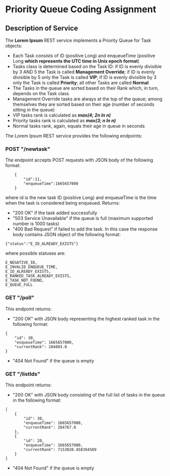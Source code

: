 
# Priority Queue Coding Assignment

## Description of Service

The **Lorem Ipsum** REST service implements a Priority Queue for Task objects:

 - Each Task consists of ID (positive Long) and enqueueTime (positive Long **which represents the UTC time in Unix epoch format**)
 - Tasks class is determined based on the Task ID: if ID is evenly divisible by 3 AND 5 the Task is called **Management Override**; if ID is evenly divisible by 5 only the Task is called **VIP**; if ID is evenly divisible by 3 only the Task is called **Priority**; all other Tasks are called **Normal**
 - The Tasks in the queue are sorted based on their Rank which, in turn, depends on the Task class
 - Management Override tasks are always at the top of the queue; among themselves they are sorted based on their age (number of seconds sitting in the queue)
 - VIP tasks rank is calculated as ***max(4; 2n ln n)***
 - Priority tasks rank is calculated as ***max(3; n ln n)***
 - Normal tasks rank, again, equals their age in queue in seconds

The Lorem Ipsum REST service provides the following endpoints:

### **POST "/newtask"**

 The endpoint accepts POST requests with JSON body of the following format:

```
    {
        "id":11,
        "enqueueTime":1665657000
    }
```

where id is the new task ID (positive Long) and enqueueTime is the time when the task is considered being enqueued. Returns:
 - "200 OK" if the task added successfully
 - "503 Service Unavailable" if the queue is full (maximum supported number is 1000 tasks)
 - "400 Bad Request" if failed to add the task. In this case the response body contains JSON object of the following format:
 ```
{"status":"E_ID_ALREADY_EXISTS"}
```
where possible statuses are:
```
E_NEGATIVE_ID,  
E_INVALID_ENQUEUE_TIME,  
E_ID_ALREADY_EXISTS,  
E_RANKED_TASK_ALREADY_EXISTS,  
E_TASK_NOT_FOUND,  
E_QUEUE_FULL
```

### GET "/poll"
This endpoint returns:
 - "200 OK" with JSON body representing the highest ranked task in the following format:
```
{
    "id": 30,
    "enqueueTime": 1665657000,
    "currentRank": 284803.0
}
```
 - "404 Not Found" if the queue is empty

### GET "/listIds"
This endpoint returns:

 - "200 OK" with JSON body consisting of the full list of tasks in the queue in the following format:
```
[
    {
        "id": 30,
        "enqueueTime": 1665657000,
        "currentRank": 284767.0
    },
    {
        "id": 20,
        "enqueueTime": 1665657000,
        "currentRank": 7153020.458394589
    }
]
```
 - "404 Not Found" if the queue is empty
